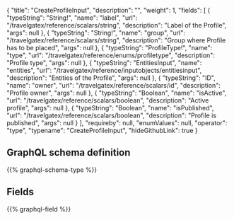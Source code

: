 {
  "title": "CreateProfileInput",
  "description": "",
  "weight": 1,
  "fields": [
    {
      "typeString": "String!",
      "name": "label",
      "url": "/travelgatex/reference/scalars/string",
      "description": "Label of the Profile",
      "args": null
    },
    {
      "typeString": "String!",
      "name": "group",
      "url": "/travelgatex/reference/scalars/string",
      "description": "Group where Profile has to be placed",
      "args": null
    },
    {
      "typeString": "ProfileType!",
      "name": "type",
      "url": "/travelgatex/reference/enums/profiletype",
      "description": "Profile type",
      "args": null
    },
    {
      "typeString": "EntitiesInput",
      "name": "entities",
      "url": "/travelgatex/reference/inputobjects/entitiesinput",
      "description": "Entities of the Profile",
      "args": null
    },
    {
      "typeString": "ID",
      "name": "owner",
      "url": "/travelgatex/reference/scalars/id",
      "description": "Profile owner",
      "args": null
    },
    {
      "typeString": "Boolean",
      "name": "isActive",
      "url": "/travelgatex/reference/scalars/boolean",
      "description": "Active profile",
      "args": null
    },
    {
      "typeString": "Boolean",
      "name": "isPublished",
      "url": "/travelgatex/reference/scalars/boolean",
      "description": "Profile is published",
      "args": null
    }
  ],
  "requireby": null,
  "enumValues": null,
  "operator": "type",
  "typename": "CreateProfileInput",
  "hideGithubLink": true
}
## GraphQL schema definition

{{% graphql-schema-type %}}

## Fields

{{% graphql-field %}}
